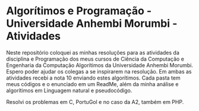 # Algorítimos e Programação - Universidade Anhembi Morumbi - Atividades

Neste repositório coloquei as minhas resoluções para as atividades da disciplina  e Programação dos meus cursos de Ciência da Computação e Engenharia da Computação Algorítimos da Universidade Anhembi Morumbi. Espero poder ajudar os colegas a se inspirarem na resolução. Em ambas as atividades recebi a nota 10 enviando estes algorítimos. Cada pasta tem meus códigos e o enunciado em um ReadMe, além da minha análise e algorítimos em Linguagem natural e pseudocódigo.

Resolvi os problemas em C, PortuGol e no caso da A2, também em PHP.